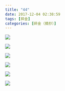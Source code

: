 ```yaml
---
title: "44"
date: 2017-12-04 02:38:59
tags: [碎金]
categories: [碎金（摘抄）]
---
```




![](C:\Users\lenovo\Documents\GitHub\image\TnB1emMvUDlvNjZXQ3RaYysxeFVqa2xmVWF1M21XL2dBNlJ5cU96UEw1ZVJmYzN1Ky9pNDdBPT0.jpg)

![](C:\Users\lenovo\Documents\GitHub\image\TnB1emMvUDlvNjZXQ3RaYysxeFVqdFNrbnNRU3lIMko4Y3Jma0xvR0JjVHV5OTdRK0lIRDJBPT0.jpg)

![](C:\Users\lenovo\Documents\GitHub\image\TnB1emMvUDlvNjZXQ3RaYysxeFVqdkpTSXZadkVLUHJ4OEI3THNsS2RiSHNPR2VSYUpIcTRBPT0.jpg)

![](C:\Users\lenovo\Documents\GitHub\image\TnB1emMvUDlvNjZXQ3RaYysxeFVqdTFNRjNEWS9XZEZyaUVsUGVzTHBZcGVLQlpFS2ZWdWJ3PT0.jpg)

![](C:\Users\lenovo\Documents\GitHub\image\TnB1emMvUDlvNjZXQ3RaYysxeFVqcVo1eExtNlJCL3I0bWxSdU9icDFpd2RZTHVRQjRjcE5nPT0.jpg)

![](C:\Users\lenovo\Documents\GitHub\image\TnB1emMvUDlvNjZXQ3RaYysxeFVqdjB1ckViYlk4L0U2VjhlbUs3ZDJpQmpVVWh3cmFIakFRPT0.jpg)